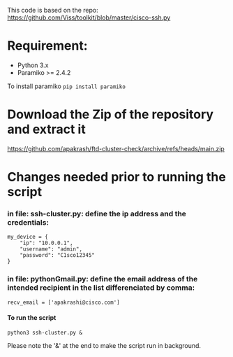 This code is based on the repo: https://github.com/Viss/toolkit/blob/master/cisco-ssh.py

# Requirement:
- Python 3.x
- Paramiko >= 2.4.2

To install paramiko
```pip install paramiko```

# Download the Zip of the repository and extract it
https://github.com/apakrash/ftd-cluster-check/archive/refs/heads/main.zip

# Changes needed prior to running the script

### in file: ssh-cluster.py: define the ip address and the credentials:
```
my_device = {
    "ip": "10.0.0.1",
    "username": "admin",
    "password": "C1sco12345"
}
```
### in file: pythonGmail.py: define the email address of the intended recipient in the list differenciated by comma: 

```
recv_email = ['apakrashi@cisco.com']
```


#### To run the script

```
python3 ssh-cluster.py &
```
Please note the '&' at the end to make the script run in background.
